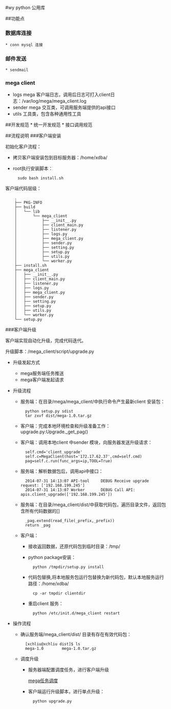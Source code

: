 #wy python 公用库

##功能点

### 数据库连接
	* conn mysql 连接
### 邮件发送
	* sendmail  
	
### mega client
	
* logs	mega 客户端日志，调用后日志可打入client日志：/var/log/mega/mega_client.log
* sender mega 交互类，可调用服务端提供的api接口
* utils  工具类，包含各种通用性工具


##开发规范
	* 统一开发规范
	* 接口调用规范

##流程说明
###客户端安装

初始化客户流程：

* 拷贝客户端安装包到目标服务器：/home/xdba/
* root执行安装脚本：

		sudo bash install.sh 
客户端代码层级：
	
		.
		├── PKG-INFO
		├── build
		│   └── lib
		│       └── mega_client
		│           ├── __init__.py
		│           ├── client_main.py
		│           ├── listener.py
		│           ├── logs.py
		│           ├── mega_client.py
		│           ├── sender.py
		│           ├── setting.py
		│           ├── setup.py
		│           ├── utils.py
		│           └── worker.py
		├── install.sh
		├── mega_client
		│   ├── __init__.py
		│   ├── client_main.py
		│   ├── listener.py
		│   ├── logs.py
		│   ├── mega_client.py
		│   ├── sender.py
		│   ├── setting.py
		│   ├── setup.py
		│   ├── utils.py
		│   └── worker.py
		└── setup.py

###客户端升级

客户端实现自动化升级，完成代码迭代。

升级脚本：/mega_client/script/upgrade.py

* 升级发起方式
	* mega服务端任务推送
	* mega客户端发起请求
	
* 升级流程	
	* 服务端：在目录/mega/mega_client/中执行命令产生最新client 安装包：
	
			python setup.py sdist
			tar zxvf dist/mega-1.0.tar.gz

	* 客户端：完成本地环境检查和升级准备工作：upgrade.py:Upgrade._get_pag()
		
	* 客户端：调用本地client 中sender 模块，向服务器发送升级请求：
			
		    self.cmd='client_upgrade'
       		self.c=MegaClient(host='172.17.62.37',cmd=self.cmd)
			pag=self.c.run(func_args=ip,TOOL=True)
	* 服务端：解析数据包后，调用api中接口：

			2014-07-31 14:13:07 API-tool     DEBUG Receive upgrade request: ['192.168.199.245']
			2014-07-31 14:13:07 Worker       DEBUG Call API: apis.client_upgrade(['192.168.199.245'])
		
	* 服务端：在目录/mega_client/dist/中获取代码包，遍历目录文件，返回包含所有代码数据的[]
				  
			_pag.extend(read_file(_prefix,_prefix))
        	return _pag
	* 客户端：
		* 接收返回数据，还原代码包到临时目录：/tmp/
		* python package安装：
				
				python /tmpdir/setup.py install
		* 代码包替换,将本地服务包运行包替换为新代码包，默认本地服务运行路径：/home/xdba/

				cp -ar tmpdir clientdir
		* 重启client 服务：
					
				python /etc/init.d/mega_client restart	
* 操作流程
	* 确认服务端/mega_client/dist/ 目录有存在有效代码包：
		
			[xchliu@xchliu dist]$ ls
			mega-1.0        mega-1.0.tar.gz
	* 调度升级 
		* 服务器端配置调度任务，进行客户端升级

			<a href="http://172.17.61.63:8080/admin/client">mega任务调度</a>
		* 客户端运行升级脚本，进行单点升级：

				python upgrade.py